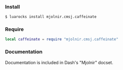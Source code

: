 ### Install

~~~bash
$ luarocks install mjolnir.cmsj.caffeinate
~~~

### Require

~~~lua
local caffeinate = require "mjolnir.cmsj.caffeinate"
~~~

### Documentation

Documentation is included in Dash's "Mjolnir" docset.

